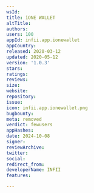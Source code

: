 ```yaml
---
wsId: 
title: iONE WALLET
altTitle: 
authors: 
users: 100
appId: infii.app.ionewallet
appCountry: 
released: 2020-03-12
updated: 2020-05-12
version: '1.0.3'
stars: 
ratings: 
reviews: 
size: 
website: 
repository: 
issue: 
icon: infii.app.ionewallet.png
bugbounty: 
meta: removed
verdict: fewusers
appHashes: 
date: 2024-10-08
signer: 
reviewArchive: 
twitter: 
social: 
redirect_from: 
developerName: INFII
features: 

---
```


